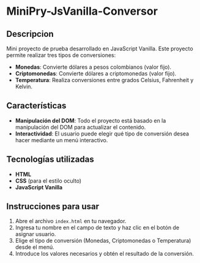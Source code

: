 # MiniPry-JsVanilla-Conversor

## Descripcion
Mini proyecto de prueba desarrollado en JavaScript Vanilla. Este proyecto permite realizar tres tipos de conversiones:

- **Monedas**: Convierte dólares a pesos colombianos (valor fijo).
- **Criptomonedas**: Convierte dólares a criptomonedas (valor fijo).
- **Temperatura**: Realiza conversiones entre grados Celsius, Fahrenheit y Kelvin.

## Características
- **Manipulación del DOM**: Todo el proyecto está basado en la manipulación del DOM para actualizar el contenido.
- **Interactividad**: El usuario puede elegir qué tipo de conversión desea hacer mediante un menú interactivo.

## Tecnologías utilizadas
- **HTML**
- **CSS** (para el estilo oculto)
- **JavaScript Vanilla**

## Instrucciones para usar
1. Abre el archivo `index.html` en tu navegador.
2. Ingresa tu nombre en el campo de texto y haz clic en el botón de asignar usuario.
3. Elige el tipo de conversión (Monedas, Criptomonedas o Temperatura) desde el menú.
4. Introduce los valores necesarios y obtén el resultado de la conversión.